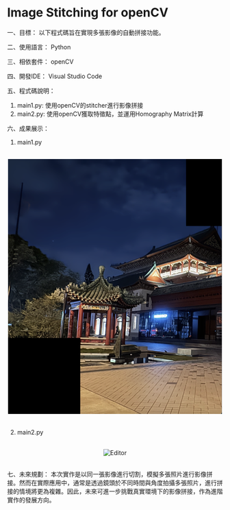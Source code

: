 # Image Stitching for openCV

一、目標： 以下程式碼旨在實現多張影像的自動拼接功能。

二、使用語言： Python

三、相依套件： openCV

四、開發IDE： Visual Studio Code

五、程式碼說明：
1. main1.py: 使用openCV的stitcher進行影像拼接
2. main2.py: 使用openCV獲取特徵點，並運用Homography Matrix計算

六、成果展示：
1. main1.py
<br>
<div align="center">
	<img src="./截圖1.png" alt="Editor" width="500">
</div>
<br>

2. main2.py
<br>
<div align="center">
	<img src="./截圖2.png" alt="Editor" width="500">
</div>
<br>
   
七、未來規劃： 本次實作是以同一張影像進行切割，模擬多張照片進行影像拼接。然而在實際應用中，通常是透過鏡頭於不同時間與角度拍攝多張照片，進行拼接的情境將更為複雜。因此，未來可進一步挑戰真實環境下的影像拼接，作為進階實作的發展方向。
